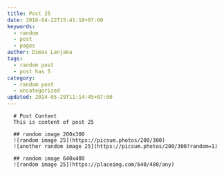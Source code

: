 ```yaml
---
title: Post 25
date: 2016-04-22T15:41:18+07:00
keywords:
  - random
  - post
  - pages
author: Dimas Lanjaka
tags:
  - random post
  - post has 5
category:
  - random post
  - uncategorized
updated: 2014-05-29T11:14:45+07:00
---
```


      # Post Content
      This is content of post 25

      ## random image 200x300
      ![random image 25](https://picsum.photos/200/300)
      ![another random image 25](https://picsum.photos/200/300?random=1)

      ## random image 640x480
      ![random image 25](https://placeimg.com/640/480/any)
      
